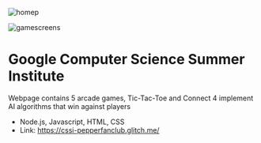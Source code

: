 ![homep](https://user-images.githubusercontent.com/62860690/132056477-648e6acd-f246-47a6-bc07-c8e486ca5c9d.PNG)

![gamescreens](https://user-images.githubusercontent.com/62860690/132056199-55697ee9-d359-4905-82cf-67bb8e8e171f.png)
# Google Computer Science Summer Institute
Webpage contains 5 arcade games, Tic-Tac-Toe and Connect 4 implement AI algorithms that win against players
- Node.js, Javascript, HTML, CSS
- Link: https://cssi-pepperfanclub.glitch.me/

